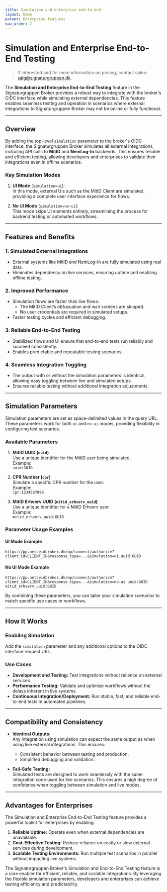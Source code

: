 ```yaml
---
title: Simulation and enterprise end-to-end
layout: home
parent: Enterprise features
nav_order: 7
---
```



# Simulation and Enterprise End-to-End Testing

> If interested and for more information on pricing, contact sales: <salg@signaturgruppen.dk>.

The **Simulation and Enterprise End-to-End Testing** feature in the Signaturgruppen Broker provides a robust way to integrate with the broker's OIDC interface while simulating external dependencies. This feature enables seamless testing and operation in scenarios where external integrations to Signaturgruppen Broker may not be online or fully functional.

---

## Overview

By adding the top-level `simulation` parameter to the broker's OIDC interface, the Signaturgruppen Broker simulates all external integrations, including API calls to **MitID** and **NemLog-In** backends. This ensures reliable and efficient testing, allowing developers and enterprises to validate their integrations even in offline scenarios.

### Key Simulation Modes

1. **UI Mode** (`simulation=ui`):  
   In this mode, external UIs such as the MitID Client are simulated, providing a complete user interface experience for flows.

2. **No UI Mode** (`simulation=no-ui`):  
   This mode skips UI elements entirely, streamlining the process for backend testing or automated workflows.

---

## Features and Benefits

### 1. **Simulated External Integrations**
   - External systems like MitID and NemLog-In are fully simulated using real data.
   - Eliminates dependency on live services, ensuring uptime and enabling offline testing.

### 2. **Improved Performance**
   - Simulation flows are faster than live flows:
     - The MitID Client’s obfuscation and wait screens are skipped.
     - No user credentials are required in simulated setups.
   - Faster testing cycles and efficient debugging.

### 3. **Reliable End-to-End Testing**
   - Stabilized flows and UI ensure that end-to-end tests run reliably and succeed consistently.
   - Enables predictable and repeatable testing scenarios.

### 4. **Seamless Integration Toggling**
   - The output with or without the simulation parameters is identical, allowing easy toggling between live and simulated setups.
   - Ensures reliable testing without additional integration adjustments.

---

## Simulation Parameters

Simulation parameters are set as space-delimited values in the query URL. These parameters work for both `ui` and `no-ui` modes, providing flexibility in configuring test scenarios. 

### Available Parameters

1. **MitID UUID (`uuid`)**  
   Use a unique identifier for the MitID user being simulated.  
   Example:  
   `uuid:GUID`

2. **CPR Number (`cpr`)**  
   Simulate a specific CPR number for the user.  
   Example:  
   `cpr:1234567890`

3. **MitID Erhverv UUID (`mitid_erhverv_uuid`)**  
   Use a unique identifier for a MitID Erhverv user.  
   Example:  
   `mitid_erhverv_uuid:GUID`

### Parameter Usage Examples

#### UI Mode Example
```plaintext
https://pp.netseidbroker.dk/op/connect/authorize?client_id=CLIENT_ID&response_type=...&simulation=ui uuid:GUID
```

#### No UI Mode Example
```plaintext
https://pp.netseidbroker.dk/op/connect/authorize?client_id=CLIENT_ID&response_type=...&simulation=no-ui uuid:GUID mitid_erhverv_uuid:GUID
```

By combining these parameters, you can tailor your simulation scenarios to match specific use cases or workflows.

---

## How It Works

### Enabling Simulation
Add the `simulation` parameter and any additional options to the OIDC interface request URL.

### Use Cases
- **Development and Testing:** Test integrations without reliance on external services.
- **Performance Testing:** Validate and optimize workflows without the delays inherent in live systems.
- **Continuous Integration/Deployment:** Run stable, fast, and reliable end-to-end tests in automated pipelines.

---

## Compatibility and Consistency

- **Identical Outputs:**  
  Any integration using simulation can expect the same output as when using live external integrations. This ensures:
  - Consistent behavior between testing and production.
  - Simplified debugging and validation.

- **Fail-Safe Testing:**  
  Simulated tests are designed to work seamlessly with the same integration code used for live scenarios. This ensures a high degree of confidence when toggling between simulation and live modes.

---

## Advantages for Enterprises

The Simulation and Enterprise End-to-End Testing feature provides a powerful toolkit for enterprises by enabling:

1. **Reliable Uptime:** Operate even when external dependencies are unavailable.
2. **Cost-Effective Testing:** Reduce reliance on costly or slow external services during development.
3. **Scalable Testing Environments:** Run multiple test scenarios in parallel without impacting live systems.


The Signaturgruppen Broker's Simulation and End-to-End Testing feature is a core enabler for efficient, reliable, and scalable integrations. By leveraging the flexible simulation parameters, developers and enterprises can achieve testing efficiency and predictability.
